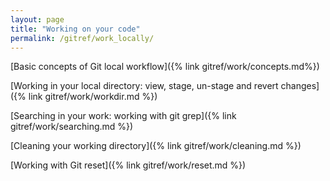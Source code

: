 ```yaml
---
layout: page
title: "Working on your code"
permalink: /gitref/work_locally/
---
```


[comment]: <> (TODO: Sections of This page would work better as a mermaid diagram with you being able to click in to the stage un stage commit)



[Basic concepts of Git local workflow]({% link gitref/work/concepts.md%})

[Working in your local directory: view, stage, un-stage and revert changes]({% link gitref/work/workdir.md %})

[Searching in your work: working with git grep]({% link gitref/work/searching.md %})

[Cleaning your working directory]({% link gitref/work/cleaning.md %})

[comment]: <> (TODO: I'm not happy with the reset section as it currently is may need to change this link after I get it rewritten.)

[Working with Git reset]({% link gitref/work/reset.md %})